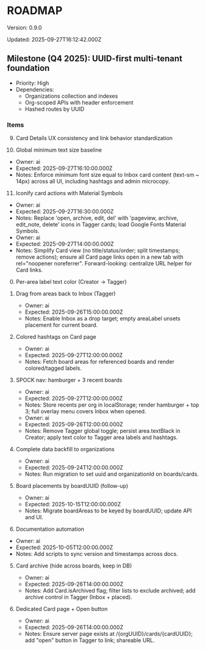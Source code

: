 # ROADMAP

Version: 0.9.0

Updated: 2025-09-27T16:12:42.000Z

## Milestone (Q4 2025): UUID-first multi-tenant foundation
- Priority: High
- Dependencies:
  - Organizations collection and indexes
  - Org-scoped APIs with header enforcement
  - Hashed routes by UUID

### Items

9) Card Details UX consistency and link behavior standardization

10) Global minimum text size baseline
   - Owner: ai
   - Expected: 2025-09-27T16:10:00.000Z
   - Notes: Enforce minimum font size equal to Inbox card content (text-sm ~ 14px) across all UI, including hashtags and admin microcopy.

11) Iconify card actions with Material Symbols
   - Owner: ai
   - Expected: 2025-09-27T16:30:00.000Z
   - Notes: Replace 'open, archive, edit, del' with 'pageview, archive, edit_note, delete' icons in Tagger cards; load Google Fonts Material Symbols.
   - Owner: ai
   - Expected: 2025-09-27T14:00:00.000Z
   - Notes: Simplify Card view (no title/status/order; split timestamps; remove actions); ensure all Card page links open in a new tab with rel="noopener noreferrer". Forward-looking: centralize URL helper for Card links.

0) Per-area label text color (Creator → Tagger)
2) Drag from areas back to Inbox (Tagger)
   - Owner: ai
   - Expected: 2025-09-26T15:00:00.000Z
   - Notes: Enable Inbox as a drop target; empty areaLabel unsets placement for current board.
7) Colored hashtags on Card page
   - Owner: ai
   - Expected: 2025-09-27T12:00:00.000Z
   - Notes: Fetch board areas for referenced boards and render colored/tagged labels.
8) SPOCK nav: hamburger + 3 recent boards
   - Owner: ai
   - Expected: 2025-09-27T12:00:00.000Z
   - Notes: Store recents per org in localStorage; render hamburger + top 3; full overlay menu covers Inbox when opened.
   - Owner: ai
   - Expected: 2025-09-26T12:00:00.000Z
   - Notes: Remove Tagger global toggle; persist area.textBlack in Creator; apply text color to Tagger area labels and hashtags.
1) Complete data backfill to organizations
   - Owner: ai
   - Expected: 2025-09-24T12:00:00.000Z
   - Notes: Run migration to set uuid and organizationId on boards/cards.


3) Board placements by boardUUID (follow-up)
   - Owner: ai
   - Expected: 2025-10-15T12:00:00.000Z
   - Notes: Migrate boardAreas to be keyed by boardUUID; update API and UI.

4) Documentation automation
- Owner: ai
- Expected: 2025-10-05T12:00:00.000Z
- Notes: Add scripts to sync version and timestamps across docs.

5) Card archive (hide across boards, keep in DB)
   - Owner: ai
   - Expected: 2025-09-26T14:00:00.000Z
   - Notes: Add Card.isArchived flag; filter lists to exclude archived; add archive control in Tagger (Inbox + placed).

6) Dedicated Card page + Open button
   - Owner: ai
   - Expected: 2025-09-26T14:00:00.000Z
   - Notes: Ensure server page exists at /{orgUUID}/cards/{cardUUID}; add "open" button in Tagger to link; shareable URL.
